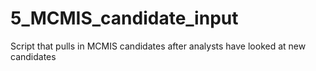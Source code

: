 # 5_MCMIS_candidate_input
Script that pulls in MCMIS candidates after analysts have looked at new candidates
